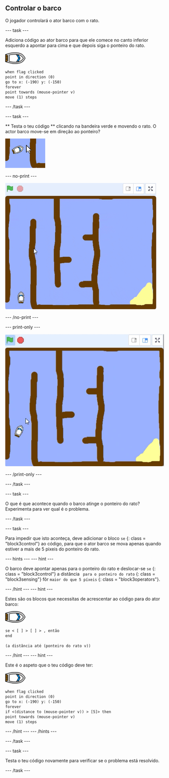 ## Controlar o barco

O jogador controlará o ator barco com o rato.

\--- task \---

Adiciona código ao ator barco para que ele comece no canto inferior esquerdo a apontar para cima e que depois siga o ponteiro do rato.

![ator barco](images/boat_resize.png)

```blocks3
when flag clicked
point in direction (0)
go to x: (-190) y: (-150)
forever
point towards (mouse-pointer v)
move (1) steps
```

\--- /task \---

\--- task \---

** Testa o teu código ** clicando na bandeira verde e movendo o rato. O actor barco move-se em direção ao ponteiro?

![captura de ecrã](images/boat-mouse.png)

\--- no-print \---

![captura de ecrã](images/boat-pointer-test-anim.gif)

\--- /no-print \---

\--- print-only \---

![captura de ecrã](images/boat-pointer-test-anim.png)

\--- /print-only \---

\--- /task \---

\--- task \---

O que é que acontece quando o barco atinge o ponteiro do rato? Experimenta para ver qual é o problema.

\--- /task \---

\--- task \---

Para impedir que isto aconteça, deve adicionar o bloco ` se ` {: class = "block3control"} ao código, para que o ator barco se mova apenas quando estiver a mais de 5 pixeis do ponteiro do rato.

\--- hints \--- \--- hint \---

O barco deve apontar apenas para o ponteiro do rato e deslocar-se `se` {: class = "block3control"} a distância ` para o ponteiro do rato` {: class = "block3sensing"} fôr ` maior do que 5 píxeis ` {: class = "block3operators"}.

\--- /hint \--- \--- hint \---

Estes são os blocos que necessitas de acrescentar ao código para do ator barco:

![ator barco](images/boat_resize.png)

```blocks3
se < [ ] > [ ] > , então
end

(a distância até (ponteiro do rato v))
```

\--- /hint \--- \--- hint \---

Este é o aspeto que o teu código deve ter:

![ator barco](images/boat_resize.png)

```blocks3
when flag clicked
point in direction (0)
go to x: (-190) y: (-150)
forever
if <(distance to (mouse-pointer v)) > [5]> then
point towards (mouse-pointer v)
move (1) steps
```

\--- /hint \--- \--- /hints \---

\--- /task \---

\--- task \---

Testa o teu código novamente para verificar se o problema está resolvido.

\--- /task \---